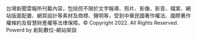 台灣新聞雲報所刊載內容，包括但不限於文字報導、照片、影像、影音、檔案、網站版面配置、網頁設計等素材及商標、聲明等，受到中華民國著作權法、國際著作權條約及智慧財產權等法律保障。© Copyright 2022. All Rights Reserved. Powerd by 創鈊數位-網站架設